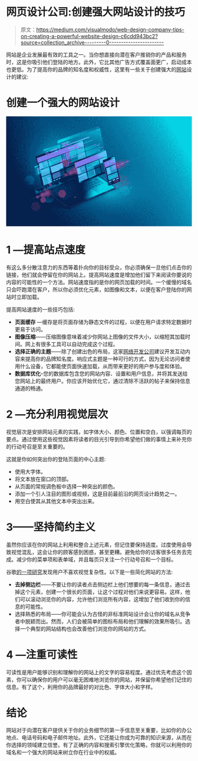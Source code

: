 # 网页设计公司:创建强大网站设计的技巧

> 原文：<https://medium.com/visualmodo/web-design-company-tips-on-creating-a-powerful-website-design-c6cdd943bc2?source=collection_archive---------0----------------------->

网站是企业发展最有效的工具之一。当你想直接向潜在客户推销你的产品和服务时，这是你吸引他们登陆的地方。此外，它比其他广告方式覆盖面更广，启动成本也更低。为了提高你的品牌的知名度和权威性，这里有一些关于创建强大的[网站](https://visualmodo.com/blog/)设计的建议:

# 创建一个强大的网站设计

![](img/a43102260b57f8153c1a8c6c01d69d20.png)

# 1 —提高站点速度

有这么多分散注意力的东西等着扑向你的目标受众，你必须确保一旦他们点击你的链接，他们就会停留在你的网站上。提高网站速度是增加他们留下来阅读你要说的内容的可能性的一个方法。网站速度指的是你的网页加载的时间。一个缓慢的域名只会吓跑潜在客户，所以你必须优化元素，如图像和文本，以便在客户登陆你的网站时立即加载。

提高网站速度的一些技巧包括:

*   **页面缓存** —缓存是将页面存储为静态文件的过程，以便在用户请求特定数据时更易于访问。
*   **图像压缩**——压缩图像意味着减少你网站上图像的文件大小，以缩短其加载时间。网上有很多工具可以自动完成这个过程。
*   **选择正确的主题**——除了创建出色的布局，这家[网络开发公司](https://www.maxburst.com/9-original-branding-ideas-to-leverage-in-2019-and-beyond/)建议开发互动内容来提高你的品牌知名度。响应式主题是一种可行的方式，因为无论访问者使用什么设备，它都能使页面快速加载，从而带来更好的用户参与度和体验。
*   **数据库优化**–您的数据库包含您的网站内容、设置和用户信息，并将其发送给您网站上的最终用户。你应该开始优化它，通过清除不活跃的帖子来保持信息通道的畅通。

# 2 —充分利用视觉层次

视觉层次是安排网站元素的实践，如字体大小、颜色、位置和空白，以强调每页的要点。通过使用这些视觉因素将读者的目光引导到你希望他们做的事情上来补充你的行动号召是至关重要的。

这就是你如何突出你的登陆页面的中心主题:

*   使用大字体。
*   将文本放在窗口的顶部。
*   从页面的常规调色板中选择一种突出的颜色。
*   添加一个引人注目的图形或视频，这是目前最前沿的网页设计趋势之一。
*   用空白使其从其他文本中突出出来。

# 3——坚持简约主义

虽然你应该在你的网站上利用和整合上述元素，但记住要保持适度。过度使用会导致视觉混乱，这会让你的顾客感到困惑，甚至更糟。避免给你的访客很多任务去完成。减少你的菜单项和表单域，并且每页只关注一个行动号召和一个目标。

谷歌[的一项研究](https://ai.google/research/pubs/pub38315)发现用户不喜欢视觉复杂性。以下是一些简化网站的方法:

*   **去掉侧边栏**——不要让你的读者点击侧边栏上他们想要的每一条信息，通过去掉这个元素，创建一个很长的页面，让这个过程对他们来说更容易。这样，他们可以滚动浏览你的内容，允许他们浏览所有内容，这增加了他们收到你的信息的可能性。
*   选择熟悉的布局——你可能会认为古怪的非标准网站设计会让你的域名从竞争者中脱颖而出。然而，人们会被简单的图标布局和他们理解的效果所吸引。选择一个典型的网站结构也会改善他们浏览你的网站的方式。

# 4 —注重可读性

可读性是用户能够识别和理解你的网站上的文字的容易程度。通过优先考虑这个因素，你可以确保你的用户可以毫无困难地浏览你的网站，并保留你希望他们记住的信息。有了这个，利用你的品牌最好的对比色、字体大小和字样。

# 结论

网站对于向潜在客户提供关于你的业务细节的第一手信息至关重要，比如你的办公地点、电话号码和电子邮件地址。此外，它还能让你成为可靠的知识来源，从而在你选择的领域建立信誉。有了正确的内容和搜索引擎优化策略，你就可以利用你的域名和一个强大的网站来树立你在行业中的权威。